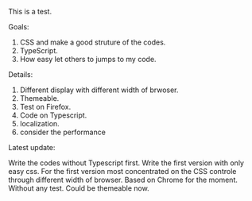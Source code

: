 This is a test.

Goals:

1. CSS and make a good struture of the codes.
2. TypeScript.
3. How easy let others to jumps to my code.

Details:

1. Different display with different width of brwoser.
2. Themeable.
3. Test on Firefox.
4. Code on Typescript.
5. localization.
6. consider the performance

Latest update:

Write the codes without Typescript first.
Write the first version with only easy css.
For the first version most concentrated on the CSS controle through different width of browser.
Based on Chrome for the moment.
Without any test.
Could be themeable now.
